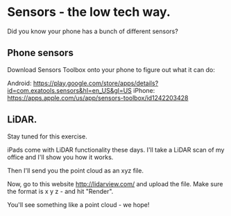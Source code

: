 # Sensors - the low tech way.

Did you know your phone has a bunch of different sensors?

## Phone sensors

Download Sensors Toolbox onto your phone to figure out what it can do:

Android: https://play.google.com/store/apps/details?id=com.exatools.sensors&hl=en_US&gl=US
iPhone: https://apps.apple.com/us/app/sensors-toolbox/id1242203428

## LiDAR.

Stay tuned for this exercise.

iPads come with LiDAR functionality these days. I'll take a LiDAR scan of my office and I'll show you how it works.

Then I'll send you the point cloud as an xyz file.

Now, go to this website http://lidarview.com/ and upload the file. Make sure the format is x y z - and hit "Render".

You'll see something like a point cloud - we hope!
